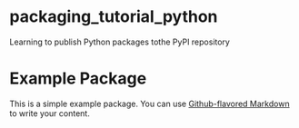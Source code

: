 # packaging_tutorial_python
Learning to publish Python packages tothe PyPI repository

# Example Package

This is a simple example package. You can use
[Github-flavored Markdown](https://guides.github.com/features/mastering-markdown/)
to write your content.